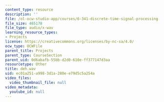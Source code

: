 ```yaml
---
content_type: resource
description: ''
file: /ol-ocw-studio-app/courses/6-341-discrete-time-signal-processing-fall-2005/ec01a251a9983d1a280ee79d5c5a254a_deh.wav
file_size: 465178
file_type: audio/x-wav
learning_resource_types:
- Projects
license: https://creativecommons.org/licenses/by-nc-sa/4.0/
ocw_type: OCWFile
parent_title: Projects
parent_type: CourseSection
parent_uid: 0d6abafb-55bb-d2d0-610e-ff377147d3aa
resourcetype: Other
title: deh.wav
uid: ec01a251-a998-3d1a-280e-e79d5c5a254a
video_files:
  video_thumbnail_file: null
video_metadata:
  youtube_id: null
---
```


